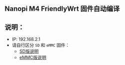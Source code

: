 ## Nanopi M4 FriendlyWrt 固件自动编译

## 说明：

* IP: 192.168.2.1
* 请自行区分 `SD` 和 `eMMC` 固件：
    - [SD版说明](http://wiki.friendlyarm.com/wiki/index.php/NanoPi_M4V2/zh#.E5.BF.AB.E9.80.9F.E4.BB.8ESD.E5.8D.A1.E5.90.AF.E5.8A.A8)
    - [eMMC版说明](http://wiki.friendlyarm.com/wiki/index.php/NanoPi_M4V2/zh#.E7.83.A7.E5.86.99.E7.B3.BB.E7.BB.9F.E5.88.B0eMMC)
